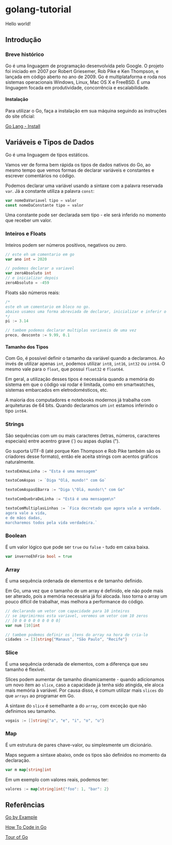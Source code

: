 # golang-tutorial
Hello world!

## Introdução
### Breve histórico
Go é uma linguagem de programação desenvolvida pelo Google. O projeto foi iniciado em 2007 por Robert Griesemer, Rob Pike e Ken Thompson, e lançada em código aberto no ano de 2009. Go é multiplataforma e roda nos sistemas operacionais Windows, Linux, Mac OS X e FreeBSD. É uma linguagem focada em produtividade, concorrência e escalabilidade.

#### Instalação
Para utilizar o Go, faça a instalação em sua máquina seguindo as instruções do site oficial:

[Go Lang - Install](https://golang.org/doc/install)

## Variáveis e Tipos de Dados
Go é uma linguagem de tipos estáticos.

Vamos ver de forma bem rápida os tipos de dados nativos do Go, ao mesmo tempo que vemos formas de declarar variáveis e constantes e escrever comentários no código.

Podemos declarar uma variável usando a sintaxe com a palavra reservada `var`. Já a constante utiliza a palavra `const`:

```go
var nomeDaVariavel tipo = valor
const nomeDaConstante tipo = valor
```

Uma constante pode ser declarada sem tipo - ele será inferido no momento que receber um valor.

### Inteiros e Floats
Inteiros podem ser números positivos, negativos ou zero.

```go
// este eh um comentario em go
var ano int = 2020

// podemos declarar a variavel
var zeroAbsoluto int
// e inicializar depois
zeroAbsoluto = -459
```

Floats são números reais:

```go
/*
este eh um comentario em bloco no go.
abaixo usamos uma forma abreviada de declarar, inicializar e inferir o tipo de uma variavel
*/
pi := 3.14

// tambem podemos declarar multiplas variaveis de uma vez
preco, desconto := 9.99, 0.1
```

#### Tamanho dos Tipos
Com Go, é possível definir o tamanho da variável quando a declaramos. Ao invés de utilizar apenas `int`, podemos utilizar `int8`, `int16`, `int32` ou `int64`. O mesmo vale para o `float`, que possui `float32` e `float64`.

Em geral, a utilização desses tipos é necessária quando a memória do sistema em que o código vai rodar é limitada, como em smartwatches, sistemas embarcados em eletrodomésticos, etc.

A maioria dos computadores e notebooks modernos já trabalha com arquiteturas de 64 bits. Quando declaramos um `int` estamos inferindo o tipo `int64`.

### Strings
São sequências com um ou mais caracteres (letras, números, caracteres especiais) entre acentro grave (`) ou aspas duplas (").

Go suporta UTF-8 (até porque Ken Thompson e Rob Pike também são os criadores desse formato), então ele aceita strings com acentos gráficos naturalmente.

```go
textoEmUmaLinha := "Esta é uma mensagem"

textoComAspas := `Diga "Olá, mundo!" com Go`

textoComAspasEBarra := "Diga \"Olá, mundo!\" com Go"

textoComQuebraDeLinha := "Está é uma mensagem\n"

textoComMultiplasLinhas := `Fica decretado que agora vale a verdade. 
agora vale a vida, 
e de mãos dadas, 
marcharemos todos pela vida verdadeira.`
```

### Boolean
É um valor lógico que pode ser `true` ou `false` - tudo em caixa baixa.

```go
var invernoEhFrio bool = true
```

### Array
É uma sequência ordenada de elementos e de tamanho definido.

Em Go, uma vez que o tamanho de um array é definido, ele não pode mais ser alterado, pois a memória necessária já foi alocada. Isso torna o array um pouco difícil de trabalhar, mas melhora a performance do código.

```go
// declarando um vetor com capacidade para 10 inteiros
// se imprimirmos esta variavel, veremos um vetor com 10 zeros
// [0 0 0 0 0 0 0 0 0 0]
var num [10]int

// tambem podemos definir os itens do array na hora de cria-lo 
cidades := [3]string{"Manaus", "São Paulo", "Recife"}
```

### Slice
É uma sequência ordenada de elementos, com a diferença que seu tamanho é flexível.

Slices podem aumentar de tamanho dinamicamente - quando adicionamos um novo item ao `slice`, caso a capacidade já tenha sido atingida, ele aloca mais memória à variável. Por causa disso, é comum utilizar mais `slices` do que `arrays` ao programar em Go.

A sintaxe do `slice` é semelhante a do `array`, com exceção que não definimos seu tamanho.

```go
vogais := []string{"a", "e", "i", "o", "u"}
```

### Map
É um estrutura de pares chave-valor, ou simplesmente um dicionário.

Maps seguem a sintaxe abaixo, onde os tipos são definidos no momento da declaração.

```go
var m map[string]int
```
Em um exemplo com valores reais, podemos ter:

```go
valores := map[string]int{"foo": 1, "bar": 2}
```

## Referências
[Go by Example](https://gobyexample.com/)

[How To Code in Go](https://assets.digitalocean.com/books/how-to-code-in-go.pdf)

[Tour of Go](https://tour.golang.org/welcome/1)
